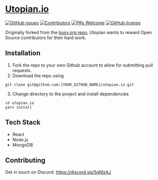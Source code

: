 # [Utopian.io](https://utopian.io/)
[![GitHub issues](https://img.shields.io/github/issues/utopian-io/utopian.io.svg)](https://github.com/utopian-io/utopian.io/issues)
[![Contributors](https://img.shields.io/github/contributors/utopian-io/utopian.io.svg)](https://github.com/utopian-io/utopian.io/graphs/contributors) [![PRs Welcome](https://img.shields.io/badge/PRs-welcome-brightgreen.svg)](https://github.com/utopian-io/utopian.io/pulls) [![GitHub license](https://img.shields.io/github/license/utopian-io/utopian.io.svg)](https://github.com/utopian-io/utopian.io/blob/master/LICENSE)

Originally forked from the [busy.org repo](https://github.com/busyorg/busy.git), Utopian wants to reward Open Source contributors for their hard work.

## Installation

1. Fork the repo to your own Github account to allow for submitting pull requests.
2. Download the repo using 
```
git clone git@github.com:[YOUR_GITHUB_NAME]/utopian.io.git
```
3. Change directory to the project and install dependencies 
```
cd utopian.io
yarn install
```




## Tech Stack

- React
- Node.js
- MongoDB


## Contributing
Get in touch on Discord: https://discord.gg/5qMzAJ

